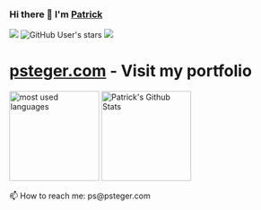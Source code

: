 ### Hi there 👋 I'm <a href="https://psteger.com">Patrick</a>

<div>
<!-- <img alt="GitHub followers" src="https://img.shields.io/github/followers/BhavyaCodes?label=follow&logo=github&style=flat-square"> -->

![](https://img.shields.io/github/followers/codeoutin?label=follow&logo=github&style=flat-square)
![GitHub User's stars](https://img.shields.io/github/stars/codeoutin?label=%E2%AD%90GitHub%20stars&style=flat-square)
![](https://komarev.com/ghpvc/?username=codeoutin&style=flat-square&color=ff69b4)

</div>

# <h1><a href="https://psteger.com">psteger.com</a> - Visit my portfolio</h1>

<p align="left">
<img src="https://github-readme-stats.vercel.app/api/top-langs?username=codeoutin&show_icons=true&locale=en&layout=compact&theme=radical" alt="most used languages" height=160 />
<img src="https://github-readme-stats.vercel.app/api?username=codeoutin&show_icons=true&theme=radical&layout=compact" alt="Patrick's Github Stats" height=160 />
<p>
</div>

<div>
📫 How to reach me: ps@psteger.com
</div>

<!--
**codeoutin/codeoutin** is a ✨ _special_ ✨ repository because its `README.md` (this file) appears on your GitHub profile.

Here are some ideas to get you started:

- 🔭 I’m currently working on ...
- 🌱 I’m currently learning ...
- 👯 I’m looking to collaborate on ...
- 🤔 I’m looking for help with ...
- 💬 Ask me about ...
- 📫 How to reach me: ...
- 😄 Pronouns: ...
- ⚡ Fun fact: ...
-->
